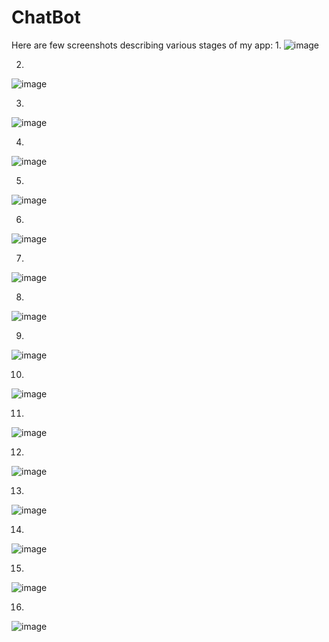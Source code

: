 # ChatBot
Here are few screenshots describing various stages of my app:
1.
![image](https://user-images.githubusercontent.com/43849911/67391963-4f536400-f5bd-11e9-822c-39cb39b1aba2.png)

2.
![image](https://user-images.githubusercontent.com/43849911/67394342-a0655700-f5c1-11e9-9388-8a59e6d2ccc9.png)

3.
![image](https://user-images.githubusercontent.com/43849911/67399777-5d5bb180-f5ca-11e9-9e54-cc29ff1a36e7.png)

4.
![image](https://user-images.githubusercontent.com/43849911/67400366-2cc84780-f5cb-11e9-8935-814fbdcbadf6.png)

5.
![image](https://user-images.githubusercontent.com/43849911/67401350-a7de2d80-f5cc-11e9-9ef7-8cd4b98cf1aa.png)

6.
![image](https://user-images.githubusercontent.com/43849911/67567995-a46fb100-f748-11e9-8c78-9919af6f686a.png)

7.
![image](https://user-images.githubusercontent.com/43849911/67570768-d3d5ec00-f74f-11e9-9629-186045ba387b.png)

8.
![image](https://user-images.githubusercontent.com/43849911/67571390-704cbe00-f751-11e9-8074-a63c8b940c6e.png)

9.
![image](https://user-images.githubusercontent.com/43849911/67618762-3e9b2c00-f811-11e9-9ce3-bbd55722809f.png)

10.
![image](https://user-images.githubusercontent.com/43849911/67619908-e10ddc00-f81e-11e9-8bcf-40312cdf7e52.png)

11.
![image](https://user-images.githubusercontent.com/43849911/67620206-05b78300-f822-11e9-8e0d-d6beea0d795f.png)



12.
![image](https://user-images.githubusercontent.com/43849911/67633179-b3826a80-f8d2-11e9-9616-0ea4fbae0d6d.png)

13.
![image](https://user-images.githubusercontent.com/43849911/67633533-dc0c6380-f8d6-11e9-8582-3490c7ae2629.png)

14.
![image](https://user-images.githubusercontent.com/43849911/67633729-97ce9280-f8d9-11e9-8b1a-2440392931bf.png)


15.
![image](https://user-images.githubusercontent.com/43849911/67633851-2099fe00-f8db-11e9-94d8-d84aa542fa2b.png)

16.
![image](https://user-images.githubusercontent.com/43849911/67634660-ee8d9980-f8e4-11e9-9f96-f7f0f0b40741.png)
